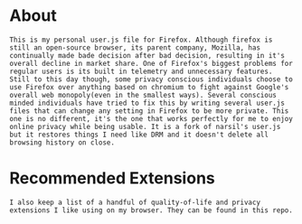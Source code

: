 # About
    This is my personal user.js file for Firefox. Although firefox is still an open-source browser, its parent company, Mozilla, has continually made bade decision after bad decision, resulting in it's overall decline in market share. One of Firefox's biggest problems for regular users is its built in telemetry and unnecessary features. Still to this day though, some privacy conscious individuals choose to use Firefox over anything based on chromium to fight against Google's overall web monopoly(even in the smallest ways). Several conscious minded individuals have tried to fix this by writing several user.js files that can change any setting in Firefox to be more private. This one is no different, it's the one that works perfectly for me to enjoy online privacy while being usable. It is a fork of narsil's user.js but it restores things I need like DRM and it doesn't delete all browsing history on close.

# Recommended Extensions
    I also keep a list of a handful of quality-of-life and privacy extensions I like using on my browser. They can be found in this repo.
